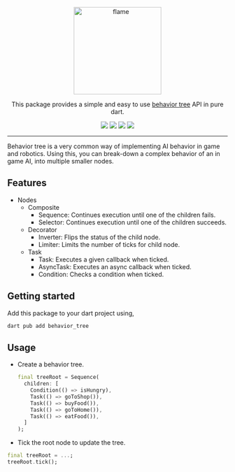 <!-- markdownlint-disable MD013 -->
<p align="center">
  <a href="https://flame-engine.org">
    <img alt="flame" width="200px" src="https://user-images.githubusercontent.com/6718144/101553774-3bc7b000-39ad-11eb-8a6a-de2daa31bd64.png">
  </a>
</p>

<p align="center">
This package provides a simple and easy to use <a href="https://en.wikipedia.org/wiki/Behavior_tree">behavior tree</a> API in pure dart.
</p>

<p align="center">
  <a title="Pub" href="https://pub.dev/packages/behavior_tree" ><img src="https://img.shields.io/pub/v/behavior_tree.svg?style=popout" /></a>
  <a title="Test" href="https://github.com/flame-engine/flame/actions?query=workflow%3Acicd+branch%3Amain"><img src="https://github.com/flame-engine/flame/workflows/cicd/badge.svg?branch=main&event=push"/></a>
  <a title="Discord" href="https://discord.gg/pxrBmy4"><img src="https://img.shields.io/discord/509714518008528896.svg"/></a>
  <a title="Melos" href="https://github.com/invertase/melos"><img src="https://img.shields.io/badge/maintained%20with-melos-f700ff.svg"/></a>
</p>

---
<!-- markdownlint-enable MD013 -->


Behavior tree is a very common way of implementing AI behavior in game and robotics. Using this, you
can break-down a complex behavior of an in game AI, into multiple smaller nodes.


## Features

- Nodes
  - Composite
    - Sequence: Continues execution until one of the children fails.
    - Selector: Continues execution until one of the children  succeeds.
  - Decorator
    - Inverter: Flips the status of the child node.
    - Limiter: Limits the number of ticks for child node.
  - Task
    - Task: Executes a given callback when ticked.
    - AsyncTask: Executes an async callback when ticked.
    - Condition: Checks a condition when ticked.


## Getting started

Add this package to your dart project using,

```bash
dart pub add behavior_tree
```


## Usage

- Create a behavior tree.

  ```dart
  final treeRoot = Sequence(
    children: [
      Condition(() => isHungry),
      Task(() => goToShop()),
      Task(() => buyFood()),
      Task(() => goToHome()),
      Task(() => eatFood()),
    ]
  );
  ```

- Tick the root node to update the tree.

```dart
final treeRoot = ...;
treeRoot.tick();
```
